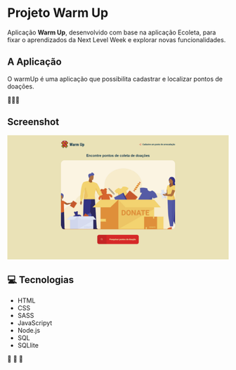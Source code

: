 # Projeto Warm Up
 
 Aplicação **Warm Up**, desenvolvido com base na aplicação Ecoleta, para fixar o aprendizados da Next Level Week e explorar novas funcionalidades.
 
 ## A Aplicação
 
 O warmUp é uma aplicação que possibilita cadastrar e localizar pontos de doações.
 
:sparkling_heart::sparkling_heart::sparkling_heart:
 
## Screenshot
 ![Home](public/images/screenshot-warmUp-home.png)
 
## :computer: Tecnologias
- HTML
- CSS
- SASS
- JavaScripyt
- Node.js
- SQL
- SQLlite

:rocket: :rocket: :rocket:

